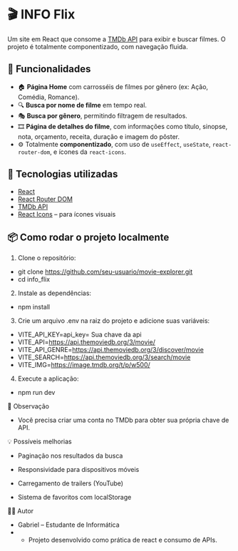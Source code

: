 # 🎬 INFO Flix

Um site em React que consome a [TMDb API](https://www.themoviedb.org/) para exibir e buscar filmes. O projeto é totalmente componentizado, com navegação fluida.

## 🚀 Funcionalidades

- 🏠 **Página Home** com carrosséis de filmes por gênero (ex: Ação, Comédia, Romance).
- 🔍 **Busca por nome de filme** em tempo real.
- 🎭 **Busca por gênero**, permitindo filtragem de resultados.
- 🎞 **Página de detalhes do filme**, com informações como título, sinopse, nota, orçamento, receita, duração e imagem do pôster.
- ⚙️ Totalmente **componentizado**, com uso de `useEffect`, `useState`, `react-router-dom`, e ícones da `react-icons`.

## 🧩 Tecnologias utilizadas

- [React](https://reactjs.org/)
- [React Router DOM](https://reactrouter.com/)
- [TMDb API](https://developers.themoviedb.org/3)
- [React Icons](https://react-icons.github.io/react-icons/) – para ícones visuais


## 📦 Como rodar o projeto localmente

1. Clone o repositório:

- git clone https://github.com/seu-usuario/movie-explorer.git
- cd info_flix

2. Instale as dependências:

- npm install

3. Crie um arquivo .env na raiz do projeto e adicione suas variáveis:

- VITE_API_KEY=api_key= Sua chave da api
- VITE_API=https://api.themoviedb.org/3/movie/
- VITE_API_GENRE=https://api.themoviedb.org/3/discover/movie
- VITE_SEARCH=https://api.themoviedb.org/3/search/movie
- VITE_IMG=https://image.tmdb.org/t/p/w500/

4. Execute a aplicação:

- npm run dev


🔐 Observação
- Você precisa criar uma conta no TMDb para obter sua própria chave de API.


💡 Possíveis melhorias
- Paginação nos resultados da busca

- Responsividade para dispositivos móveis

- Carregamento de trailers (YouTube)

- Sistema de favoritos com localStorage


🧑‍💻 Autor
- Gabriel – Estudante de Informática
- - Projeto desenvolvido como prática de react e consumo de APIs.
